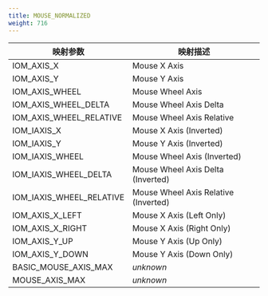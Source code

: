 ```yaml
---
title: MOUSE_NORMALIZED
weight: 716
---
```


| 映射参数             | 映射描述 |
| --------------------------- | ------------------------------------ |
| IOM\_AXIS\_X                | Mouse X Axis                         |
| IOM\_AXIS\_Y                | Mouse Y Axis                         |
| IOM\_AXIS\_WHEEL            | Mouse Wheel Axis                     |
| IOM\_AXIS\_WHEEL\_DELTA     | Mouse Wheel Axis Delta               |
| IOM\_AXIS\_WHEEL\_RELATIVE  | Mouse Wheel Axis Relative            |
| IOM\_IAXIS\_X               | Mouse X Axis (Inverted)              |
| IOM\_IAXIS\_Y               | Mouse Y Axis (Inverted)              |
| IOM\_IAXIS\_WHEEL           | Mouse Wheel Axis (Inverted)          |
| IOM\_IAXIS\_WHEEL\_DELTA    | Mouse Wheel Axis Delta (Inverted)    |
| IOM\_IAXIS\_WHEEL\_RELATIVE | Mouse Wheel Axis Relative (Inverted) |
| IOM\_AXIS\_X\_LEFT          | Mouse X Axis (Left Only)             |
| IOM\_AXIS\_X\_RIGHT         | Mouse X Axis (Right Only)            |
| IOM\_AXIS\_Y\_UP            | Mouse Y Axis (Up Only)               |
| IOM\_AXIS\_Y\_DOWN          | Mouse Y Axis (Down Only)             |
| BASIC\_MOUSE\_AXIS\_MAX     | *unknown*                            |
| MOUSE\_AXIS\_MAX            | *unknown*                            |
